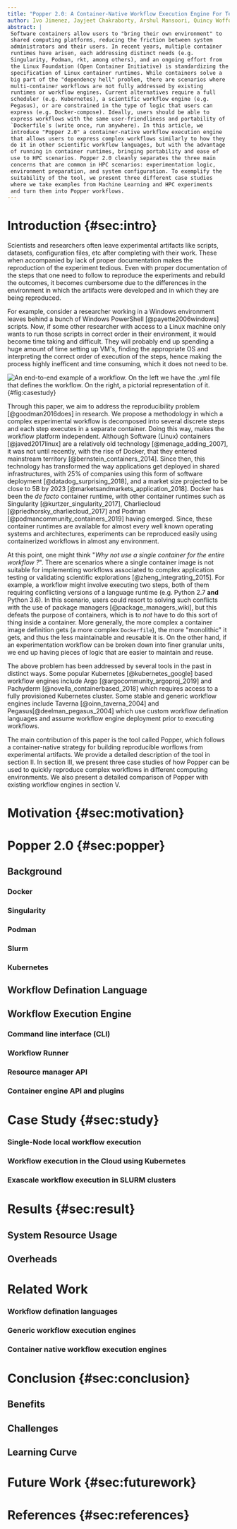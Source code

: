 ```yaml
---
title: "Popper 2.0: A Container-Native Workflow Execution Engine For Testing Complex Applications and Reproducing Scientific Explorations"
author: Ivo Jimenez, Jayjeet Chakraborty, Arshul Mansoori, Quincy Wofford and Carlos Maltzahn
abstract: |
 Software containers allow users to "bring their own environment" to 
 shared computing platforms, reducing the friction between system 
 administrators and their users. In recent years, multiple container 
 runtimes have arisen, each addressing distinct needs (e.g. 
 Singularity, Podman, rkt, among others), and an ongoing effort from 
 the Linux Foundation (Open Container Initiative) is standardizing the 
 specification of Linux container runtimes. While containers solve a 
 big part of the "dependency hell" problem, there are scenarios where 
 multi-container workflows are not fully addressed by existing 
 runtimes or workflow engines. Current alternatives require a full 
 scheduler (e.g. Kubernetes), a scientific workflow engine (e.g. 
 Pegasus), or are constrained in the type of logic that users can 
 express (e.g. Docker-compose). Ideally, users should be able to 
 express workflows with the same user-friendliness and portability of 
 `Dockerfile`s (write once, run anywhere). In this article, we 
 introduce "Popper 2.0" a container-native workflow execution engine 
 that allows users to express complex workflows similarly to how they 
 do it in other scientific workflow languages, but with the advantage 
 of running in container runtimes, bringing portability and ease of 
 use to HPC scenarios. Popper 2.0 cleanly separates the three main 
 concerns that are common in HPC scenarios: experimentation logic, 
 environment preparation, and system configuration. To exemplify the 
 suitability of the tool, we present three different case studies 
 where we take examples from Machine Learning and HPC experiments
 and turn them into Popper workflows.
---
```


# Introduction {#sec:intro}

Scientists and researchers often leave experimental artifacts
like scripts, datasets, configuration files, etc after completing with
their work. These when accompanied by lack of proper documentation makes 
the reproduction of the experiment tedious. Even with proper documentation of the 
steps that one need to follow to reproduce the experiments and rebuild the outcomes, it becomes cumbersome due to the differences in the environment in which the artifacts 
were developed and in which they are being reproduced.

For example, consider a researcher working in a Windows environment
leaves behind a bunch of Windows PowerShell [@payette2006windows] scripts. Now, if some other researcher with access to a Linux machine only wants to run those scripts in correct order in their environment, it would become time taking and difficult. They will probably 
end up spending a huge amount of time setting up VM's, finding the 
appropriate OS and interpreting the correct order of execution of the steps, 
hence making the process highly inefficent and time consuming, which 
it does not need to be.

![An end-to-end example of a workflow. On the left we have the 
`.yml` file that defines the workflow. On the right, a pictorial 
representation of it.](./figures/casestudy.png){#fig:casestudy}

Through this paper, we aim to address the reproducibility problem [@goodman2016does] in research. We propose a methodology in which a complex experimental 
workflow is decomposed into several discrete steps and each step executes in a
separate container. Doing this way, makes the workflow platform independent. Although Software (Linux) containers [@javed2017linux] are a relatively old technology [@menage_adding_2007], it was not until recently, with the rise of Docker, that they entered mainstream territory [@bernstein_containers_2014]. Since then, this technology has transformed the way applications get deployed in shared infrastructures, with 25% of companies using this form of software deployment [@datadog_surprising_2018], and a market size projected to be close to 5B by 2023 [@marketsandmarkets_application_2018]. Docker has been the *de facto* container runtime, with other container runtimes such as Singularity [@kurtzer_singularity_2017], Charliecloud [@priedhorsky_charliecloud_2017] and Podman [@podmancommunity_containers_2019] having emerged. Since, these container runtimes are available for almost every well known operating systems and architectures, experiments can be reproduced easily using containerized workflows in almost any environment.

At this point, one might think "*Why not use a single container for the entire workflow ?*". 
There are scenarios where a single container image is not suitable for implementing workflows associated to complex application testing or validating scientific explorations 
[@zheng_integrating_2015]. For example, a workflow might involve 
executing two steps, both of them requiring conflicting versions of a 
language runtime (e.g. Python 2.7 **and** Python 3.6). In this 
scenario, users could resort to solving such conflicts with the use of 
package managers [@package_managers_wiki], but this defeats the purpose of containers, which is to _not_ have to do this sort of thing inside a container. More 
generally, the more complex a container image definition gets (a more 
complex `Dockerfile`), the more "monolithic" it gets, and thus the 
less maintainable and reusable it is. On the other hand, if an 
experimentation workflow can be broken down into finer granular 
units, we end up having pieces of logic that are easier to maintain 
and reuse.

The above problem has been addressed by several tools in the past in distinct
ways. Some popular Kubernetes [@kubernetes_google] based workflow engines include Argo [@argocommunity_argoproj_2019] and 
Pachyderm [@novella_containerbased_2018] which requires access to a fully provisioned Kubernetes cluster. Some stable and generic workflow engines include Taverna [@oinn_taverna_2004] and Pegasus[@deelman_pegasus_2004] which use custom workflow defination languages and assume workflow engine deployment prior to executing workflows.

The main contribution of this paper is the tool called Popper, which follows a container-native strategy for building reproducible worflows from experimental artifacts. We provide a detailed description of the tool in section II. In section III, we present three case studies of how Popper can be used to quickly reproduce complex workflows in different computing environments. We also present a detailed comparison of Popper with existing workflow engines in section V.

# Motivation {#sec:motivation}

# Popper 2.0 {#sec:popper}

## Background

### **Docker**

### **Singularity**

### **Podman**

### **Slurm**

### **Kubernetes**

## Workflow Defination Language

## Workflow Execution Engine

### **Command line interface (CLI)**

### **Workflow Runner**

### **Resource manager API**

### **Container engine API and plugins**

# Case Study {#sec:study}

### **Single-Node local workflow execution**

### **Workflow execution in the Cloud using Kubernetes**

### **Exascale workflow execution in SLURM clusters**

# Results {#sec:result}

## System Resource Usage

## Overheads

# Related Work

### **Workflow defination languages**

### **Generic workflow execution engines**

### **Container native workflow execution engines**

# Conclusion {#sec:conclusion}

## Benefits

## Challenges

## Learning Curve

# Future Work {#sec:futurework}

# References {#sec:references}
